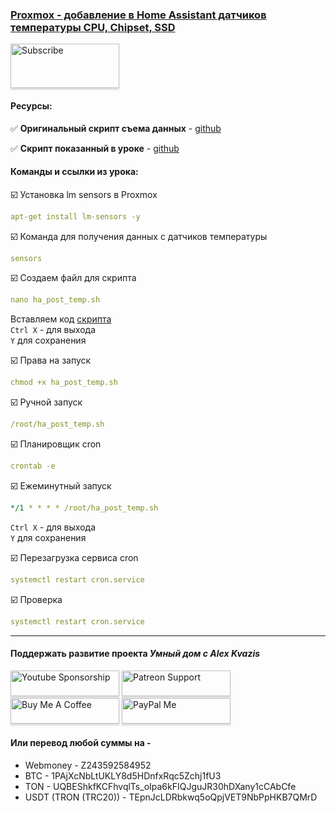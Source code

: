 ### [Proxmox - добавление в Home Assistant датчиков температуры CPU, Chipset, SSD](https://youtu.be/VMEYqal-lHw)

<a href="https://www.youtube.com/channel/UCcq9onYHbs6go3kDpfBoqhg?sub_confirmation=1" target="_blank"><img src="https://raw.githubusercontent.com/kvazis/training/master/lessons/img/subscribe.png" alt="Subscribe" style="height: 71px !important;width: 174px !important;box-shadow: 0px 3px 2px 0px rgba(190, 190, 190, 0.5) !important;-webkit-box-shadow: 0px 3px 2px 0px rgba(190, 190, 190, 0.5) !important;" ></a>


#### Ресурсы:    

:white_check_mark: **Оригинальный скрипт съема данных** - [github](https://gist.github.com/dmslabsbr/08970d068e2e021312055e7560bcac9a)    

:white_check_mark: **Скрипт показанный в уроке** - [github](https://raw.githubusercontent.com/kvazis/training/master/lessons/articles/2023_11_proxmox_temp/ha_post_temp.sh)    

#### Команды и ссылки из урока:  


:ballot_box_with_check: Установка lm sensors в Proxmox    
```yaml
apt-get install lm-sensors -y
```
:ballot_box_with_check: Команда для получения данных с датчиков температуры    
```yaml
sensors
```

:ballot_box_with_check: Создаем файл для скрипта    
```yaml
nano ha_post_temp.sh
```
Вставляем код [скрипта](https://raw.githubusercontent.com/kvazis/training/master/lessons/articles/2023_11_proxmox_temp/ha_post_temp.sh)    
`Ctrl X` - для выхода    
`Y` для сохранения    

:ballot_box_with_check: Права на запуск    
```yaml
chmod +x ha_post_temp.sh
```

:ballot_box_with_check: Ручной запуск    
```yaml
/root/ha_post_temp.sh
```

:ballot_box_with_check: Планировщик cron    
```yaml
crontab -e
```

:ballot_box_with_check: Ежеминутный запуск    
```yaml
*/1 * * * * /root/ha_post_temp.sh
```
`Ctrl X` - для выхода    
`Y` для сохранения    

:ballot_box_with_check: Перезагрузка сервиса cron    
```yaml
systemctl restart cron.service
```

:ballot_box_with_check: Проверка    
```yaml
systemctl restart cron.service
```
____
#### Поддержать развитие проекта *Умный дом с Alex Kvazis*    
<a href="https://www.youtube.com/channel/UCcq9onYHbs6go3kDpfBoqhg/join" target="_blank"><img src="https://raw.githubusercontent.com/kvazis/training/master/lessons/img/youtube.png" alt="Youtube Sponsorship" style="height: 41px !important;width: 174px !important;box-shadow: 0px 3px 2px 0px rgba(190, 190, 190, 0.5) !important;-webkit-box-shadow: 0px 3px 2px 0px rgba(190, 190, 190, 0.5) !important;" ></a>
<a href="https://www.patreon.com/alex_kvazis" target="_blank"><img src="https://raw.githubusercontent.com/kvazis/training/master/lessons/img/patreon-button.png" alt="Patreon Support" style="height: 41px !important;width: 174px !important;box-shadow: 0px 3px 2px 0px rgba(190, 190, 190, 0.5) !important;-webkit-box-shadow: 0px 3px 2px 0px rgba(190, 190, 190, 0.5) !important;" ></a>
<a href="https://www.buymeacoffee.com/greatkvazis" target="_blank"><img src="https://raw.githubusercontent.com/kvazis/training/master/lessons/img/buymeacoffee.png" alt="Buy Me A Coffee" style="height: 41px !important;width: 174px !important;box-shadow: 0px 3px 2px 0px rgba(190, 190, 190, 0.5) !important;-webkit-box-shadow: 0px 3px 2px 0px rgba(190, 190, 190, 0.5) !important;" ></a>
<a href="https://www.paypal.com/paypalme/greatkvazis" target="_blank"><img src="https://raw.githubusercontent.com/kvazis/training/master/lessons/img/paypal.png" alt="PayPal Me" style="height: 41px !important;width: 174px !important;box-shadow: 0px 3px 2px 0px rgba(190, 190, 190, 0.5) !important;-webkit-box-shadow: 0px 3px 2px 0px rgba(190, 190, 190, 0.5) !important;" ></a>

#### Или перевод любой суммы на -     
* Webmoney - Z243592584952
* BTC - 1PAjXcNbLtUKLY8d5HDnfxRqc5Zchj1fU3    
* TON - UQBEShkfKCFhvqlTs_oIpa6kFIQJguJR30hDXany1cCAbCfe    
* USDT (TRON (TRC20)) - TEpnJcLDRbkwq5oQpjVET9NbPpHKB7QMrD    